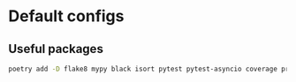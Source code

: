 # Default configs

## Useful packages

```sh
poetry add -D flake8 mypy black isort pytest pytest-asyncio coverage pre-commit ipdb jedi rope
```
